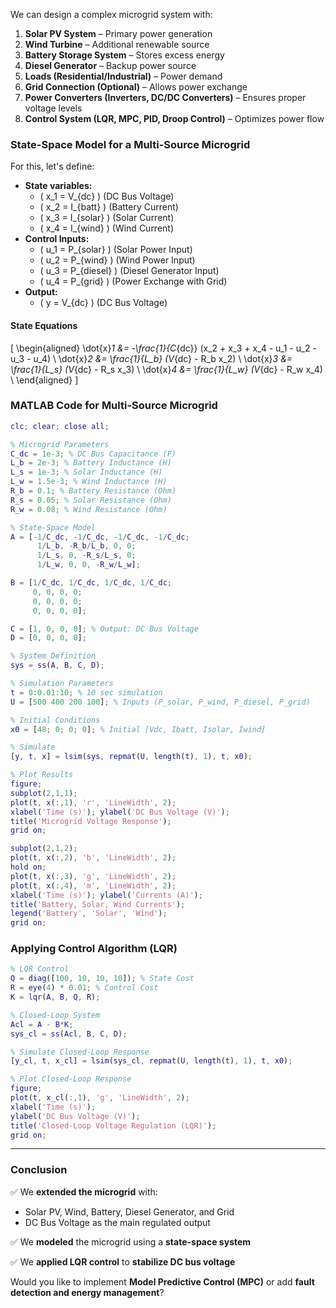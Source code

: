 We can design a complex microgrid system with:  

1. **Solar PV System** – Primary power generation  
2. **Wind Turbine** – Additional renewable source  
3. **Battery Storage System** – Stores excess energy  
4. **Diesel Generator** – Backup power source  
5. **Loads (Residential/Industrial)** – Power demand  
6. **Grid Connection (Optional)** – Allows power exchange  
7. **Power Converters (Inverters, DC/DC Converters)** – Ensures proper voltage levels  
8. **Control System (LQR, MPC, PID, Droop Control)** – Optimizes power flow  

### **State-Space Model for a Multi-Source Microgrid**
For this, let's define:
- **State variables:**  
  - \( x_1 = V_{dc} \) (DC Bus Voltage)  
  - \( x_2 = I_{batt} \) (Battery Current)  
  - \( x_3 = I_{solar} \) (Solar Current)  
  - \( x_4 = I_{wind} \) (Wind Current)  
- **Control Inputs:**  
  - \( u_1 = P_{solar} \) (Solar Power Input)  
  - \( u_2 = P_{wind} \) (Wind Power Input)  
  - \( u_3 = P_{diesel} \) (Diesel Generator Input)  
  - \( u_4 = P_{grid} \) (Power Exchange with Grid)  
- **Output:**  
  - \( y = V_{dc} \) (DC Bus Voltage)  

#### **State Equations**
\[
\begin{aligned}
\dot{x}_1 &= -\frac{1}{C_{dc}} (x_2 + x_3 + x_4 - u_1 - u_2 - u_3 - u_4) \\
\dot{x}_2 &= \frac{1}{L_b} (V_{dc} - R_b x_2) \\
\dot{x}_3 &= \frac{1}{L_s} (V_{dc} - R_s x_3) \\
\dot{x}_4 &= \frac{1}{L_w} (V_{dc} - R_w x_4) \\
\end{aligned}
\]

### **MATLAB Code for Multi-Source Microgrid**
```matlab
clc; clear; close all;

% Microgrid Parameters
C_dc = 1e-3; % DC Bus Capacitance (F)
L_b = 2e-3; % Battery Inductance (H)
L_s = 1e-3; % Solar Inductance (H)
L_w = 1.5e-3; % Wind Inductance (H)
R_b = 0.1; % Battery Resistance (Ohm)
R_s = 0.05; % Solar Resistance (Ohm)
R_w = 0.08; % Wind Resistance (Ohm)

% State-Space Model
A = [-1/C_dc, -1/C_dc, -1/C_dc, -1/C_dc;
      1/L_b, -R_b/L_b, 0, 0;
      1/L_s, 0, -R_s/L_s, 0;
      1/L_w, 0, 0, -R_w/L_w];

B = [1/C_dc, 1/C_dc, 1/C_dc, 1/C_dc;
     0, 0, 0, 0;
     0, 0, 0, 0;
     0, 0, 0, 0];

C = [1, 0, 0, 0]; % Output: DC Bus Voltage
D = [0, 0, 0, 0];

% System Definition
sys = ss(A, B, C, D);

% Simulation Parameters
t = 0:0.01:10; % 10 sec simulation
U = [500 400 200 100]; % Inputs (P_solar, P_wind, P_diesel, P_grid)

% Initial Conditions
x0 = [48; 0; 0; 0]; % Initial [Vdc, Ibatt, Isolar, Iwind]

% Simulate
[y, t, x] = lsim(sys, repmat(U, length(t), 1), t, x0);

% Plot Results
figure;
subplot(2,1,1);
plot(t, x(:,1), 'r', 'LineWidth', 2);
xlabel('Time (s)'); ylabel('DC Bus Voltage (V)');
title('Microgrid Voltage Response');
grid on;

subplot(2,1,2);
plot(t, x(:,2), 'b', 'LineWidth', 2);
hold on;
plot(t, x(:,3), 'g', 'LineWidth', 2);
plot(t, x(:,4), 'm', 'LineWidth', 2);
xlabel('Time (s)'); ylabel('Currents (A)');
title('Battery, Solar, Wind Currents');
legend('Battery', 'Solar', 'Wind');
grid on;
```

### **Applying Control Algorithm (LQR)**
```matlab
% LQR Control
Q = diag([100, 10, 10, 10]); % State Cost
R = eye(4) * 0.01; % Control Cost
K = lqr(A, B, Q, R);

% Closed-Loop System
Acl = A - B*K;
sys_cl = ss(Acl, B, C, D);

% Simulate Closed-Loop Response
[y_cl, t, x_cl] = lsim(sys_cl, repmat(U, length(t), 1), t, x0);

% Plot Closed-Loop Response
figure;
plot(t, x_cl(:,1), 'g', 'LineWidth', 2);
xlabel('Time (s)');
ylabel('DC Bus Voltage (V)');
title('Closed-Loop Voltage Regulation (LQR)');
grid on;
```

---

### **Conclusion**
✅ We **extended the microgrid** with:
- Solar PV, Wind, Battery, Diesel Generator, and Grid  
- DC Bus Voltage as the main regulated output  

✅ We **modeled** the microgrid using a **state-space system**  

✅ We **applied LQR control** to **stabilize DC bus voltage**  

Would you like to implement **Model Predictive Control (MPC)** or add **fault detection and energy management**?

